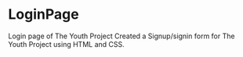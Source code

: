 # LoginPage
Login page of The Youth Project
Created a Signup/signin form for The Youth Project using HTML and CSS. 
